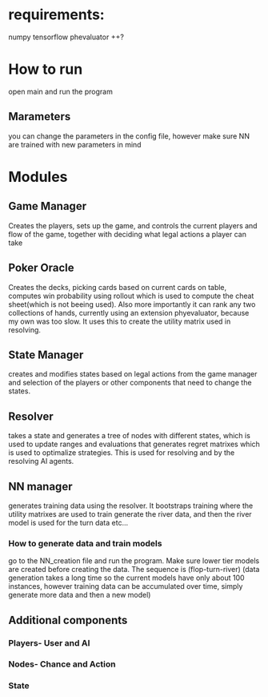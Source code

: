 
# requirements:
numpy
tensorflow
phevaluator
++?

# How to run
open main and run the program

## Marameters
you can change the parameters in the config file, however make sure NN are trained with new parameters in mind

# Modules
## Game Manager
Creates the players, sets up the game, and controls the current players and flow of the game, together with deciding what legal actions a player can take

## Poker Oracle
Creates the decks, picking cards based on current cards on table, computes win probability using rollout which is used to compute the cheat sheet(which is not beeing used). Also more importantly it can rank any two collections of hands, currently using an extension phyevaluator, because my own was too slow. It uses this to create the utility matrix used in resolving.

## State Manager
creates and modifies states based on legal actions from the game manager and selection of the players or other components that need to change the states.

## Resolver
takes a state and generates a tree of nodes with different states, which is used to update ranges and evaluations that generates regret matrixes which is used to optimalize strategies. This is used for resolving and by the resolving AI agents. 

## NN manager
generates training data using the resolver. It bootstraps training where the utility matrixes are used to train generate the river data, and then the river model is used for the turn data etc...
### How to generate data and train models
go to the NN_creation file and run the program. Make sure lower tier models are created before creating the data. The sequence is (flop-turn-river)
(data generation takes a long time so the current models have only about 100 instances, however training data can be accumulated over time, simply generate more data and then a new model)

## Additional components
### Players- User and AI 
### Nodes- Chance and Action
### State


